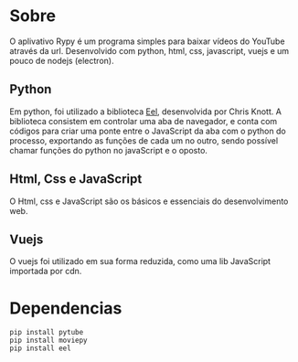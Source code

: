 # Sobre

O aplivativo Rypy é um programa simples para baixar vídeos do YouTube através da url. Desenvolvido com python, html, css, javascript, vuejs e um pouco de nodejs (electron).

## Python

Em python, foi utilizado a biblioteca [Eel](https://github.com/ChrisKnott/Eel/), desenvolvida por Chris Knott. A biblioteca consistem em controlar uma aba de navegador, e conta com códigos para criar uma ponte entre o JavaScript da aba com o python do processo, exportando as funções de cada um no outro, sendo possível chamar funções do python no javaScript e o oposto.

## Html, Css e JavaScript

O Html, css e JavaScript são os básicos e essenciais do desenvolvimento web.

## Vuejs

O vuejs foi utilizado em sua forma reduzida, como uma lib JavaScript importada por cdn.

# Dependencias

```
pip install pytube
pip install moviepy
pip install eel
```
